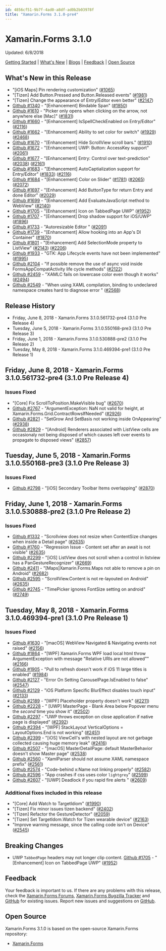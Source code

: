 ```yaml
---
id: 4856cf51-9b7f-4ad0-a8df-ad0b2b03978f
title: "Xamarin.Forms 3.1.0-pre4"
---
```


# Xamarin.Forms 3.1.0

Updated: 6/8/2018

[Getting Started](https://docs.microsoft.com/xamarin/xamarin-forms/get-started/installation) | [What's New](#whats-new-in-this-release) | [Blogs](https://blog.xamarin.com/tag/xamarin-forms/) | [Feedback](#feedback) | [Open Source](#open-source)

## What's New in this Release
<a name="whats-new-in-this-release"></a>

* "[iOS Maps] Pin rendering customization" ([#1065](https://github.com/xamarin/Xamarin.Forms/pull/1065))
* "[Tizen] Add Button.Pressed and Button.Released events" ([#1981](https://github.com/xamarin/Xamarin.Forms/pull/1981))
* "[Tizen] Change the appearance of Entry/Editor even better" ([#2147](https://github.com/xamarin/Xamarin.Forms/pull/2147))
* [Github #1340](https://github.com/xamarin/Xamarin.Forms/issues/1340) - "[Enhancement] Bindable Span" ([#1850](https://github.com/xamarin/Xamarin.Forms/pull/1850))
* [Github #1610](https://github.com/xamarin/Xamarin.Forms/issues/1610) - "Picker only opens when clicking on the arrow, not anywhere else [Mac]" ([#1831](https://github.com/xamarin/Xamarin.Forms/pull/1831))
* [Github #1660](https://github.com/xamarin/Xamarin.Forms/issues/1660) - "[Enhancement] IsSpellCheckEnabled on Entry/Editor" ([#2116](https://github.com/xamarin/Xamarin.Forms/pull/2116))
* [Github #1662](https://github.com/xamarin/Xamarin.Forms/issues/1662) - "[Enhancement] Ability to set color for switch" ([#1929](https://github.com/xamarin/Xamarin.Forms/pull/1929)) ([#2468](https://github.com/xamarin/Xamarin.Forms/pull/2468))
* [Github #1670](https://github.com/xamarin/Xamarin.Forms/issues/1670) - "[Enhancement] Hide ScrollView scroll bars." ([#1910](https://github.com/xamarin/Xamarin.Forms/pull/1910))
* [Github #1672](https://github.com/xamarin/Xamarin.Forms/issues/1672) - "[Enhancement] UWP: Button: AccessKey support" ([#2061](https://github.com/xamarin/Xamarin.Forms/pull/2061))
* [Github #1677](https://github.com/xamarin/Xamarin.Forms/issues/1677) - "[Enhancement] Entry: Control over text-prediction" ([#2038](https://github.com/xamarin/Xamarin.Forms/pull/2038)) ([#2161](https://github.com/xamarin/Xamarin.Forms/pull/2161))
* [Github #1683](https://github.com/xamarin/Xamarin.Forms/issues/1683) - "[Enhancement] AutoCaptialization support for Entry/Editor" ([#1833](https://github.com/xamarin/Xamarin.Forms/pull/1833)) ([#2116](https://github.com/xamarin/Xamarin.Forms/pull/2116))
* [Github #1684](https://github.com/xamarin/Xamarin.Forms/issues/1684) - "[Enhancement]  Color on Slider" ([#1781](https://github.com/xamarin/Xamarin.Forms/pull/1781)) ([#2065](https://github.com/xamarin/Xamarin.Forms/pull/2065)) ([#2072](https://github.com/xamarin/Xamarin.Forms/pull/2072))
* [Github #1697](https://github.com/xamarin/Xamarin.Forms/issues/1697) - "[Enhancement] Add ButtonType for return Entry and done Editor" ([#2029](https://github.com/xamarin/Xamarin.Forms/pull/2029))
* [Github #1699](https://github.com/xamarin/Xamarin.Forms/issues/1699) - "[Enhancement] Add EvaluateJavaScript method to WebView" ([#2140](https://github.com/xamarin/Xamarin.Forms/pull/2140))
* [Github #1705](https://github.com/xamarin/Xamarin.Forms/issues/1705) - "[Enhancement] Icon on TabbedPage UWP" ([#1952](https://github.com/xamarin/Xamarin.Forms/pull/1952))
* [Github #1707](https://github.com/xamarin/Xamarin.Forms/issues/1707) - "[Enhancement] Drop shadow support for iOS/UWP" ([#1896](https://github.com/xamarin/Xamarin.Forms/pull/1896))
* [Github #1733](https://github.com/xamarin/Xamarin.Forms/issues/1733) - "Autoresizable Editor " ([#2091](https://github.com/xamarin/Xamarin.Forms/pull/2091))
* [Github #1739](https://github.com/xamarin/Xamarin.Forms/issues/1739) - "[Enhancement] Allow hooking into an App's DI Container" ([#1870](https://github.com/xamarin/Xamarin.Forms/pull/1870))
* [Github #1801](https://github.com/xamarin/Xamarin.Forms/issues/1801) - "[Enhancement] Add SelectionMode property to ListView" ([#2143](https://github.com/xamarin/Xamarin.Forms/pull/2143)) ([#2206](https://github.com/xamarin/Xamarin.Forms/pull/2206))
* [Github #1933](https://github.com/xamarin/Xamarin.Forms/issues/1933) - "GTK: App Lifecycle events have not been implemented" ([#1995](https://github.com/xamarin/Xamarin.Forms/pull/1995))
* [Github #2104](https://github.com/xamarin/Xamarin.Forms/issues/2104) - "If possible remove the use of async void inside FormsAppCompatActivity life cycle methods" ([#2122](https://github.com/xamarin/Xamarin.Forms/pull/2122))
* [Github #2459](https://github.com/xamarin/Xamarin.Forms/issues/2459) - "XAMLC fails on lowercase color even though it works" ([#2494](https://github.com/xamarin/Xamarin.Forms/pull/2494))
* [Github #2549](https://github.com/xamarin/Xamarin.Forms/issues/2549) - "When using XAML compilation, binding to undeclared namespace creates hard to diagnose error " ([#2568](https://github.com/xamarin/Xamarin.Forms/pull/2568))

## Release History

* Friday, June 8, 2018 - Xamarin.Forms 3.1.0.561732-pre4 (3.1.0 Pre Release 4)
* Tuesday, June 5, 2018 - Xamarin.Forms 3.1.0.550168-pre3 (3.1.0 Pre Release 3)
* Friday, June 1, 2018 - Xamarin.Forms 3.1.0.530888-pre2 (3.1.0 Pre Release 2)
* Tuesday, May 8, 2018 - Xamarin.Forms 3.1.0.469394-pre1 (3.1.0 Pre Release 1)


## Friday, June 8, 2018 - Xamarin.Forms 3.1.0.561732-pre4 (3.1.0 Pre Release 4)

### Issues Fixed

* "[Core] Fix ScrollToPosition.MakeVisible bug" ([#2670](https://github.com/xamarin/Xamarin.Forms/pull/2670))
* [Github #2767](https://github.com/xamarin/Xamarin.Forms/issues/2767) - "ArgumentException: NaN not valid for height, at Xamarin.Forms.Grid.ContractRowsIfNeeded" ([#2926](https://github.com/xamarin/Xamarin.Forms/pull/2926))
* [Github #2821](https://github.com/xamarin/Xamarin.Forms/issues/2821) - "SetGrow And SetBasis not working inside OnAppearing" ([#2938](https://github.com/xamarin/Xamarin.Forms/pull/2938))
* [Github #2829](https://github.com/xamarin/Xamarin.Forms/issues/2829) - "[Android] Renderers associated with ListView cells are occasionaly not being disposed of which causes left over events to propagate to disposed views" ([#2857](https://github.com/xamarin/Xamarin.Forms/pull/2857))


## Tuesday, June 5, 2018 - Xamarin.Forms 3.1.0.550168-pre3 (3.1.0 Pre Release 3)

### Issues Fixed

* [Github #2798](https://github.com/xamarin/Xamarin.Forms/issues/2798) - "[iOS] Secondary Toolbar Items overlapping" ([#2870](https://github.com/xamarin/Xamarin.Forms/pull/2870))


## Friday, June 1, 2018 - Xamarin.Forms 3.1.0.530888-pre2 (3.1.0 Pre Release 2)

### Issues Fixed

* [Github #1332](https://github.com/xamarin/Xamarin.Forms/issues/1332) - "Scrollview does not resize when ContentSize changes when inside a Detail page" ([#2635](https://github.com/xamarin/Xamarin.Forms/pull/2635))
* [Github #1760](https://github.com/xamarin/Xamarin.Forms/issues/1760) - "Regression Issue - Content set after an await is not visible" ([#2635](https://github.com/xamarin/Xamarin.Forms/pull/2635))
* [Github #2299](https://github.com/xamarin/Xamarin.Forms/issues/2299) - "[iOS] ListView does not scroll when a control in listview has a PanGestureRecognizer" ([#2669](https://github.com/xamarin/Xamarin.Forms/pull/2669))
* [Github #2411](https://github.com/xamarin/Xamarin.Forms/issues/2411) - "[Maps]Xamarin.Forms.Maps not able to remove a pin on Android" ([#2682](https://github.com/xamarin/Xamarin.Forms/pull/2682))
* [Github #2595](https://github.com/xamarin/Xamarin.Forms/issues/2595) - "ScrollView.Content is not re-layouted on Android" ([#2635](https://github.com/xamarin/Xamarin.Forms/pull/2635))
* [Github #2745](https://github.com/xamarin/Xamarin.Forms/issues/2745) - "TimePicker ignores FontSize setting on android" ([#2749](https://github.com/xamarin/Xamarin.Forms/pull/2749))


## Tuesday, May 8, 2018 - Xamarin.Forms 3.1.0.469394-pre1 (3.1.0 Pre Release 1)

### Issues Fixed

* [Github #1630](https://github.com/xamarin/Xamarin.Forms/issues/1630) - "[macOS] WebView Navigated & Navigating events not raised" ([#2156](https://github.com/xamarin/Xamarin.Forms/pull/2156))
* [Github #1864](https://github.com/xamarin/Xamarin.Forms/issues/1864) - "[WPF] Xamarin.Forms WPF load local html throw ArgumentException with message "Relative URIs are not allowed"" ([#2166](https://github.com/xamarin/Xamarin.Forms/pull/2166))
* [Github #1905](https://github.com/xamarin/Xamarin.Forms/issues/1905) - "Pull to refresh doesn't work if iOS 11 large titles is enabled" ([#1984](https://github.com/xamarin/Xamarin.Forms/pull/1984))
* [Github #2127](https://github.com/xamarin/Xamarin.Forms/issues/2127) - "Error On Setting CarouselPage.IsEnabled to false" ([#2547](https://github.com/xamarin/Xamarin.Forms/pull/2547))
* [Github #2129](https://github.com/xamarin/Xamarin.Forms/issues/2129) - "iOS Platform Specific BlurEffect disables touch input" ([#2133](https://github.com/xamarin/Xamarin.Forms/pull/2133))
* [Github #2189](https://github.com/xamarin/Xamarin.Forms/issues/2189) - "[WPF]  Placeholder property doesn't work" ([#2211](https://github.com/xamarin/Xamarin.Forms/pull/2211))
* [Github #2228](https://github.com/xamarin/Xamarin.Forms/issues/2228) - " [UWP] MasterPage - Blank Area below Popover menu the *second* time you show it" ([#2502](https://github.com/xamarin/Xamarin.Forms/pull/2502))
* [Github #2297](https://github.com/xamarin/Xamarin.Forms/issues/2297) - "UWP throws exception on close application if native page is displayed" ([#2392](https://github.com/xamarin/Xamarin.Forms/pull/2392))
* [Github #2394](https://github.com/xamarin/Xamarin.Forms/issues/2394) - "[WPF] StackLayout VerticalOptions = LayoutOptions.End is not working" ([#2451](https://github.com/xamarin/Xamarin.Forms/pull/2451))
* [Github #2399](https://github.com/xamarin/Xamarin.Forms/issues/2399) - "[iOS] ViewCell's with nested layout are not garbage collected causing huge memory leak" ([#2416](https://github.com/xamarin/Xamarin.Forms/pull/2416))
* [Github #2507](https://github.com/xamarin/Xamarin.Forms/issues/2507) - "[macOS] MasterDetailPage: default MasterBehavior doesn't show Master page" ([#2538](https://github.com/xamarin/Xamarin.Forms/pull/2538))
* [Github #2560](https://github.com/xamarin/Xamarin.Forms/issues/2560) - "XamlParser should not assume XAML namespace prefix" ([#2561](https://github.com/xamarin/Xamarin.Forms/pull/2561))
* [Github #2574](https://github.com/xamarin/Xamarin.Forms/issues/2574) - "Code-behind x:Name not linking properly" ([#2582](https://github.com/xamarin/Xamarin.Forms/pull/2582))
* [Github #2596](https://github.com/xamarin/Xamarin.Forms/issues/2596) - "App crashes if css uses color `lightgrey`" ([#2599](https://github.com/xamarin/Xamarin.Forms/pull/2599))
* [Github #2607](https://github.com/xamarin/Xamarin.Forms/issues/2607) - "[UWP] Deadlock if you rapid fire alerts " ([#2609](https://github.com/xamarin/Xamarin.Forms/pull/2609))

### Additional fixes included in this release

* "[Core] Add Watch to TargetIdiom" ([#1990](https://github.com/xamarin/Xamarin.Forms/pull/1990))
* "[Tizen] Fix minor issues tizen backend" ([#2402](https://github.com/xamarin/Xamarin.Forms/pull/2402))
* "[Tizen] Refactor the GestureDetector" ([#2059](https://github.com/xamarin/Xamarin.Forms/pull/2059))
* "[Tizen] Set TargetIdom.Watch for Tizen wearable device" ([#2163](https://github.com/xamarin/Xamarin.Forms/pull/2163))
* "Improve warning message, since the calling code isn't on Device" ([#2545](https://github.com/xamarin/Xamarin.Forms/pull/2545))

## Breaking Changes
<a name="breaking-changes"></a>

* UWP `TabbedPage` headers may not longer clip content. [Github #1705](https://github.com/xamarin/Xamarin.Forms/issues/1705) - "[Enhancement] Icon on TabbedPage UWP" ([#1952](https://github.com/xamarin/Xamarin.Forms/pull/1952))

  
## Feedback
<a name="feedback"></a>
Your feedback is important to us. If there are any problems with this release, check the [Xamarin.Forms Forums](https://forums.xamarin.com/categories/xamarin-forms-releases), [Xamarin.Forms Bugzilla Tracker](https://bugzilla.xamarin.com/describecomponents.cgi?product=Forms) and [GitHub](https://github.com/xamarin/Xamarin.Forms/issues) for existing issues. Report new issues and suggestions on [GitHub](https://github.com/xamarin/Xamarin.Forms/issues/new/).

## Open Source
<a name="open-source"></a>
Xamarin.Forms 3.1.0 is based on the open-source Xamarin.Forms repository:

* [Xamarin.Forms](https://github.com/xamarin/Xamarin.Forms)
